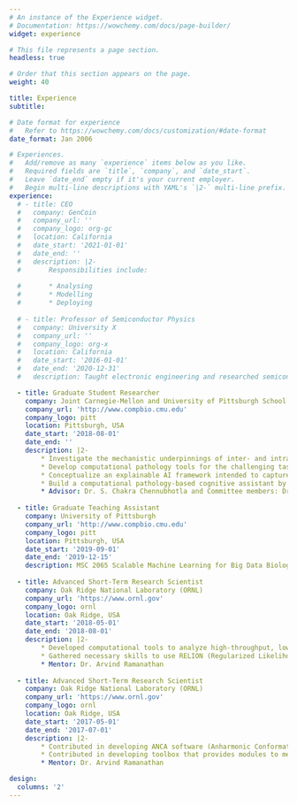 ```yaml
---
# An instance of the Experience widget.
# Documentation: https://wowchemy.com/docs/page-builder/
widget: experience

# This file represents a page section.
headless: true

# Order that this section appears on the page.
weight: 40

title: Experience
subtitle:

# Date format for experience
#   Refer to https://wowchemy.com/docs/customization/#date-format
date_format: Jan 2006

# Experiences.
#   Add/remove as many `experience` items below as you like.
#   Required fields are `title`, `company`, and `date_start`.
#   Leave `date_end` empty if it's your current employer.
#   Begin multi-line descriptions with YAML's `|2-` multi-line prefix.
experience:
  # - title: CEO
  #   company: GenCoin
  #   company_url: ''
  #   company_logo: org-gc
  #   location: California
  #   date_start: '2021-01-01'
  #   date_end: ''
  #   description: |2-
  #       Responsibilities include:
        
  #       * Analysing
  #       * Modelling
  #       * Deploying
        
  # - title: Professor of Semiconductor Physics
  #   company: University X
  #   company_url: ''
  #   company_logo: org-x
  #   location: California
  #   date_start: '2016-01-01'
  #   date_end: '2020-12-31'
  #   description: Taught electronic engineering and researched semiconductor physics.

  - title: Graduate Student Researcher 
    company: Joint Carnegie-Mellon and University of Pittsburgh School of Medicine 
    company_url: 'http://www.compbio.cmu.edu'
    company_logo: pitt
    location: Pittsburgh, USA
    date_start: '2018-08-01'
    date_end: ''
    description: |2-
        * Investigate the mechanistic underpinnings of inter- and intra-class diagnostic variability in histopathology images and spatial intratumoral heterogeneity in multiplex image data
        * Develop computational pathology tools for the challenging task of correctly classifying sub-categories present within the diagnostic spectrum of breast lesions
        * Conceptualize an explainable AI framework intended to capture the visual diagnostic thinking of the pathologists
        * Build a computational pathology-based cognitive assistant by demonstrating perceptual and planning components which are useful in bringing the above technologies to everyday pathology practice 
        * Advisor: Dr. S. Chakra Chennubhotla and Committee members: Dr. Jeffrey L. Fine, Dr. Robin E.C. Lee, Dr. Min Xu, and Dr. Arvind Ramanathan
  
  - title: Graduate Teaching Assistant 
    company: University of Pittsburgh 
    company_url: 'http://www.compbio.cmu.edu'
    company_logo: pitt
    location: Pittsburgh, USA
    date_start: '2019-09-01'
    date_end: '2019-12-15'
    description: MSC 2065 Scalable Machine Learning for Big Data Biology
  
  - title: Advanced Short-Term Research Scientist
    company: Oak Ridge National Laboratory (ORNL)
    company_url: 'https://www.ornl.gov'
    company_logo: ornl
    location: Oak Ridge, USA
    date_start: '2018-05-01'
    date_end: '2018-08-01'
    description: |2-
        * Developed computational tools to analyze high-throughput, low-resolution Cryo-Electron Microscopy images for betagalactosidase, a bacterial enzyme
        * Gathered necessary skills to use RELION (Regularized Likelihood Optimization) software that uses Bayesian statistics to reconstruct three-dimensional representation of biomolecules to near atomic resolution from two-dimensional micrographs data obtained by taking snapshots of macromolecule in different orientations
        * Mentor: Dr. Arvind Ramanathan
        
  - title: Advanced Short-Term Research Scientist
    company: Oak Ridge National Laboratory (ORNL)
    company_url: 'https://www.ornl.gov'
    company_logo: ornl
    location: Oak Ridge, USA
    date_start: '2017-05-01'
    date_end: '2017-07-01'
    description: |2-
        * Contributed in developing ANCA software (Anharmonic Conformational Analysis) as an extensible framework to characterize anharmonic events and enable a deeper analysis of their functional relevance
        * Contributed in developing toolbox that provides modules to measure long tail behavior of complex protein fluctuations by chasing higher order statistics
        * Mentor: Dr. Arvind Ramanathan

design:
  columns: '2'
---
```

